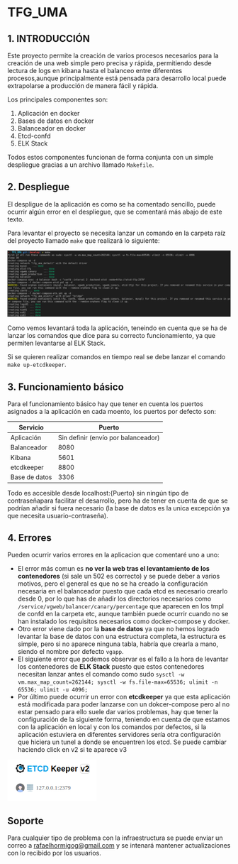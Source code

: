 # TFG_UMA

## 1. INTRODUCCIÓN

Este proyecto permite la creación de varios procesos necesarios para la creación de una web simple pero precisa y rápida, permitiendo desde lectura de logs en kibana hasta el balanceo entre diferentes procesos,aunque principalmente está pensada para desarrollo local puede extrapolarse a producción de manera fácil y rápida.

Los principales componentes son:

1. Aplicación en docker
2. Bases de datos en docker
3. Balanceador en docker
4. Etcd-confd
5. ELK Stack

Todos estos componentes funcionan de forma conjunta con un simple despliegue gracias a un archivo llamado ```Makefile```.

## 2. Despliegue

El despligue de la aplicación es como se ha comentado sencillo, puede ocurrir algún error en el despliegue, que se comentará más abajo de este texto.

Para levantar el proyecto se necesita lanzar un comando en la carpeta raíz del proyecto llamado `make` que realizará lo siguiente:

![Despliegue](./images/Despliegue.png)

Como vemos levantará toda la aplicación, teneindo en cuenta que se ha de lanzar los comandos que dice para su correcto funcionamiento, ya que permiten levantarse al ELK Stack.

Si se quieren realizar comandos en tiempo real se debe lanzar el comando `make up-etcdkeeper`.

## 3. Funcionamiento básico

Para el funcionamiento básico hay que tener en cuenta los puertos asignados a la aplicación en cada moento, los puertos por defecto son:

| Servicio  | Puerto  |
|---|---|
| Aplicación  |  Sin definir (envío por balanceador) |
| Balanceador | 8080  |
| Kibana  | 5601  |
| etcdkeeper | 8800 |
| Base de datos | 3306 |

Todo es accesible desde localhost:{Puerto} sin ningún tipo de contraseñapara facilitar el desarrollo, pero ha de tener en cuenta de que se podrían añadir si fuera necesario (la base de datos es la unica excepción ya que necesita usuario-contraseña).

## 4. Errores

Pueden ocurrir varios errores en la aplicacion que comentaré uno a uno:

- El error más comun es **no ver la web tras el levantamiento de los contenedores** (si sale un 502 es correcto) y se puede deber a varios motivos, pero el general es que no se ha creado la configuración necesaria en el balanceador puesto que cada etcd es necesario crearlo desde 0, por lo que has de añadir los directorios necesarios como `/service/vgweb/balancer/canary/percentage` que aparecen en los tmpl de confd en la carpeta etc, aunque también puede ocurrir cuando no se han instalado los requisitos necesarios como docker-compose y docker.
- Otro error viene dado por la **base de datos** ya que no hemos logrado levantar la base de datos con una estructura completa, la estructura es simple, pero si no aparece ninguna tabla, habría que crearla a mano, siendo el nombre por defecto `vgapp`.
- El siguiente error que podemos observar es el fallo a la hora de levantar los contenedores de **ELK Stack** puesto que estos contenedores necesitan lanzar antes el comando como sudo `sysctl -w vm.max_map_count=262144; sysctl -w fs.file-max=65536; ulimit -n 65536; ulimit -u 4096;`
- Por último puede ocurrir un error con **etcdkeeper** ya que esta aplicación está modificada para poder lanzarse con un dokcer-compose pero al no estar pensado para ello suele dar varios problemas, hay que tener la configuración de la siguiente forma, teniendo en cuenta de que estamos con la aplicación en local y con los comandos por defectos, si la aplicación estuviera en diferentes servidores sería otra configuración que hiciera un tunel a donde se encuentren los etcd. Se puede cambiar haciendo click en v2 si te aparece v3

![etcdkeeper](./images/etcdkeeper.png)

## Soporte

Para cualquier tipo de problema con la infraestructura se puede enviar un correo a rafaelhormigog@gmail.com y se intenará mantener actualizaciones con lo recibido por los usuarios.
